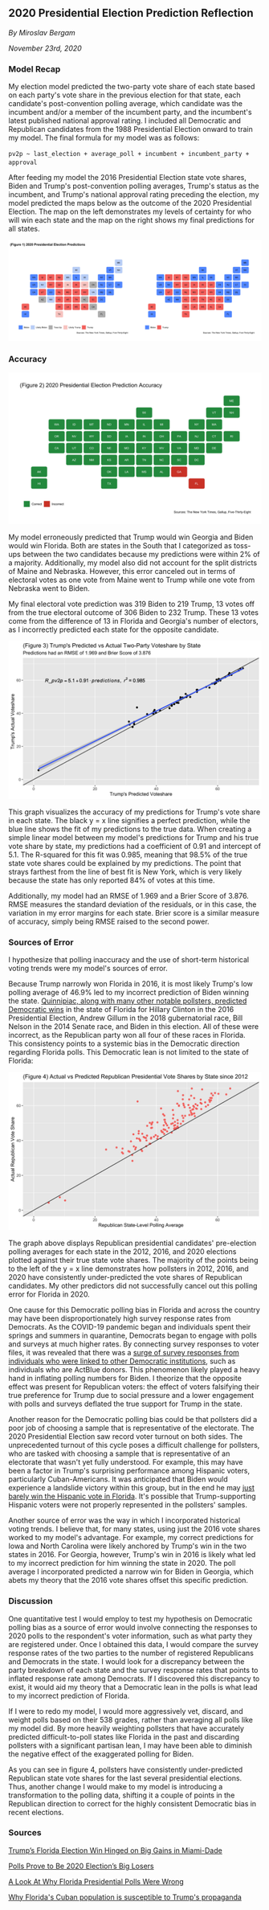 ## 2020 Presidential Election Prediction Reflection

_By Miroslav Bergam_

_November 23rd, 2020_

### Model Recap

My election model predicted the two-party vote share of each state based on each party's vote share in the previous election for that state, each candidate's post-convention polling average, which candidate was the incumbent and/or a member of the incumbent party, and the incumbent's latest published national approval rating. I included all Democratic and Republican candidates from the 1988 Presidential Election onward to train my model. The final formula for my model was as follows: 

`pv2p ~ last_election + average_poll + incumbent + incumbent_party + approval`

After feeding my model the 2016 Presidential Election state vote shares, Biden and Trump's post-convention polling averages, Trump's status as the incumbent, and Trump's national approval rating preceding the election, my model predicted the maps below as the outcome of the 2020 Presidential Election. The map on the left demonstrates my levels of certainty for who will win each state and the map on the right shows my final predictions for all states.

![](../figures/comparison.jpg)

### Accuracy

![](../figures/correctmap.jpg)

My model erroneously predicted that Trump would win Georgia and Biden would win Florida. Both are states in the South that I categorized as toss-ups between the two candidates because my predictions were within 2% of a majority. Additionally, my model also did not account for the split districts of Maine and Nebraska. However, this error canceled out in terms of electoral votes as one vote from Maine went to Trump while one vote from Nebraska went to Biden. 

My final electoral vote prediction was 319 Biden to 219 Trump, 13 votes off from the true electoral outcome of 306 Biden to 232 Trump. These 13 votes come from the difference of 13 in Florida and Georgia's number of electors, as I incorrectly predicted each state for the opposite candidate. 

![](../figures/correctvoteshare.jpg)

This graph visualizes the accuracy of my predictions for Trump's vote share in each state. The black y = x line signifies a perfect prediction, while the blue line shows the fit of my predictions to the true data. When creating a simple linear model between my model's predictions for Trump and his true vote share by state, my predictions had a coefficient of 0.91 and intercept of 5.1. The R-squared for this fit was 0.985, meaning that 98.5% of the true state vote shares could be explained by my predictions. The point that strays farthest from the line of best fit is New York, which is very likely because the state has only reported 84% of votes at this time. 

Additionally, my model had an RMSE of 1.969 and a Brier Score of 3.876. RMSE measures the standard deviation of the residuals, or in this case, the variation in my error margins for each state. Brier score is a similar measure of accuracy, simply being RMSE raised to the second power. 

### Sources of Error

I hypothesize that polling inaccuracy and the use of short-term historical voting trends were my model's sources of error. 

Because Trump narrowly won Florida in 2016, it is most likely Trump's low polling average of 46.9% led to my incorrect prediction of Biden winning the state. [Quinnipiac, along with many other notable pollsters, predicted Democratic wins](https://news.wjct.org/post/look-why-florida-presidential-polls-were-wrong) in the state of Florida for Hillary Clinton in the 2016 Presidential Election, Andrew Gillum in the 2018 gubernatorial race, Bill Nelson in the 2014 Senate race, and Biden in this election. All of these were incorrect, as the Republican party won all four of these races in Florida. This consistency points to a systemic bias in the Democratic direction regarding Florida polls. This Democratic lean is not limited to the state of Florida:

![](../figures/repubpoll.jpg)

The graph above displays Republican presidential candidates' pre-election polling averages for each state in the 2012, 2016, and 2020 elections plotted against their true state vote shares. The majority of the points being to the left of the y = x line demonstrates how pollsters in 2012, 2016, and 2020 have consistently under-predicted the vote shares of Republican candidates. My other predictors did not successfully cancel out this polling error for Florida in 2020.

One cause for this Democratic polling bias in Florida and across the country may have been disproportionately high survey response rates from Democrats. As the COVID-19 pandemic began and individuals spent their springs and summers in quarantine, Democrats began to engage with polls and surveys at much higher rates. By connecting survey responses to voter files, it was revealed that there was a [surge of survey responses from individuals who were linked to other Democratic institutions](https://www.vox.com/policy-and-politics/2020/11/10/21551766/election-polls-results-wrong-david-shor), such as individuals who are ActBlue donors. This phenomenon likely played a heavy hand in inflating polling numbers for Biden. I theorize that the opposite effect was present for Republican voters: the effect of voters falsifying their true preference for Trump due to social pressure and a lower engagement with polls and surveys deflated the true support for Trump in the state. 

Another reason for the Democratic polling bias could be that pollsters did a poor job of choosing a sample that is representative of the electorate. The 2020 Presidential Election saw record voter turnout on both sides. The unprecedented turnout of this cycle poses a difficult challenge for pollsters, who are tasked with choosing a sample that is representative of an electorate that wasn't yet fully understood. For example, this may have been a factor in Trump's surprising performance among Hispanic voters, particularly Cuban-Americans. It was anticipated that Biden would experience a landslide victory within this group, but in the end he may [just barely win the Hispanic vote in Florida](https://www.cnn.com/2020/09/30/opinions/florida-cubans-trump-propaganda-martinez/index.html). It's possible that Trump-supporting Hispanic voters were not properly represented in the pollsters' samples. 

Another source of error was the way in which I incorporated historical voting trends. I believe that, for many states, using just the 2016 vote shares worked to my model's advantage. For example, my correct predictions for Iowa and North Carolina were likely anchored by Trump's win in the two states in 2016. For Georgia, however, Trump's win in 2016 is likely what led to my incorrect prediction for him winning the state in 2020. The poll average I incorporated predicted a narrow win for Biden in Georgia, which abets my theory that the 2016 vote shares offset this specific prediction. 

### Discussion

One quantitative test I would employ to test my hypothesis on Democratic polling bias as a source of error would involve connecting the responses to 2020 polls to the respondent's voter information, such as what party they are registered under. Once I obtained this data, I would compare the survey response rates of the two parties to the number of registered Republicans and Democrats in the state. I would look for a discrepancy between the party breakdown of each state and the survey response rates that points to inflated response rate among Democrats. If I discovered this discrepancy to exist, it would aid my theory that a Democratic lean in the polls is what lead to my incorrect prediction of Florida. 

If I were to redo my model, I would more aggressively vet, discard, and weight polls based on their 538 grades, rather than averaging all polls like my model did. By more heavily weighting pollsters that have accurately predicted difficult-to-poll states like Florida in the past and discarding pollsters with a significant partisan lean, I may have been able to diminish the negative effect of the exaggerated polling for Biden.

As you can see in figure 4, pollsters have consistently under-predicted Republican state vote shares for the last several presidential elections. Thus, another change I would make to my model is introducing a transformation to the polling data, shifting it a couple of points in the Republican direction to correct for the highly consistent Democratic bias in recent elections.

### Sources

[Trump’s Florida Election Win Hinged on Big Gains in Miami-Dade](https://www.wsj.com/articles/trumps-florida-election-win-hinged-on-big-gains-in-miami-dade-11604518272)

[Polls Prove to Be 2020 Election’s Big Losers](https://www.baynews9.com/fl/tampa/news/2020/11/04/2020-election-polling-proves-to-be-wrong-in-florida)

[A Look At Why Florida Presidential Polls Were Wrong](https://news.wjct.org/post/look-why-florida-presidential-polls-were-wrong)

[Why Florida's Cuban population is susceptible to Trump's propaganda](https://www.cnn.com/2020/09/30/opinions/florida-cubans-trump-propaganda-martinez/index.html)